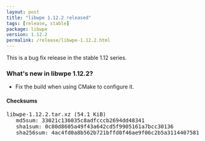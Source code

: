 ```yaml
---
layout: post
title: "libwpe 1.12.2 released"
tags: [release, stable]
package: libwpe
version: 1.12.2
permalink: /release/libwpe-1.12.2.html
---
```


This is a bug fix release in the stable 1.12 series.

### What's new in libwpe 1.12.2?

- Fix the build when using CMake to configure it.

#### Checksums

<pre>
libwpe-1.12.2.tar.xz (54.1 KiB)
   md5sum: 33021c136035c8adfcccb2694dd48341
   sha1sum: 0c80d8605a49f43a642cd5f9905161a7bcc30136
   sha256sum: 4ac4fd0a8b562b721bffd0f46ae9f06c2b5a3114407581978be875a9d651642a
</pre>
